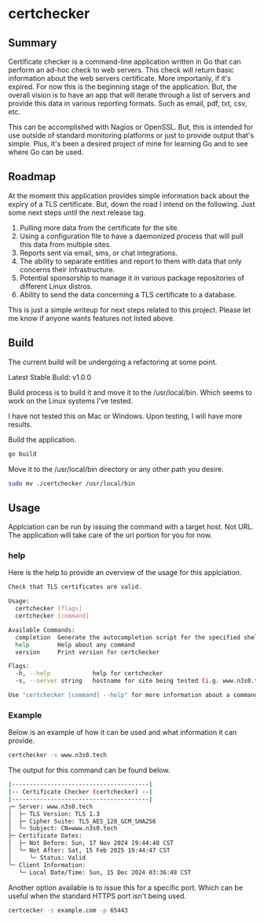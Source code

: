 # certchecker

## Summary

Certificate checker is a command-line application written in Go that can perform
an ad-hoc check to web servers. This check will return basic information about
the web servers certificate. More importanly, if it's expired. For now this is
the beginning stage of the application. But, the overall vision is to have an
app that will iterate through a list of servers and provide this data in various
reporting formats. Such as email, pdf, txt, csv, etc.

This can be accomplished with Nagios or OpenSSL. But, this is intended for use
outside of standard monitoring platforms or just to provide output that's
simple. Plus, it's been a desired project of mine for learning Go and to see
where Go can be used.

## Roadmap

At the moment this application provides simple information back about the expiry
of a TLS certificate. But, down the road I intend on the following. Just some
next steps until the next release tag.

1. Pulling more data from the certificate for the site.
2. Using a configuration file to have a daemonized process that will pull this
   data from multiple sites.
3. Reports sent via email, sms, or chat integrations.
4. The ability to separate entities and report to them with data that only
   concerns their infrastructure.
5. Potential sponsorship to manage it in various package repositories of
   different Linux distros.
6. Ability to send the data concerning a TLS certificate to a database.

This is just a simple writeup for next steps related to this project. Please let
me know if anyone wants features not listed above.

## Build

The current build will be undergoing a refactoring at some point.

Latest Stable Build: v1.0.0

Build process is to build it and move it to the /usr/local/bin. Which seems to
work on the Linux systems I've tested.

I have not tested this on Mac or Windows. Upon testing, I will have more
results.

Build the application.

```sh
go build
```

Move it to the /usr/local/bin directory or any other path you desire.

```sh
sudo mv ./certchecker /usr/local/bin
```

## Usage

Applciation can be run by issuing the command with a target host. Not URL. The
application will take care of the url portion for you for now.

### help

Here is the help to provide an overview of the usage for this applciation.

```sh   
Check that TLS certificates are valid.

Usage:
  certchecker [flags]
  certchecker [command]

Available Commands:
  completion  Generate the autocompletion script for the specified shell
  help        Help about any command
  version     Print version for certchecker

Flags:
  -h, --help            help for certchecker
  -s, --server string   hostname for site being tested (i.g. www.n3s0.tech)

Use "certchecker [command] --help" for more information about a command.
```

### Example

Below is an example of how it can be used and what information it can provide.

```sh
certchecker -s www.n3s0.tech
```

The output for this command can be found below.

```sh
|---------------------------------------|
|-- Certificate Checker (certchecker) --|
|---------------------------------------|
╭─ Server: www.n3s0.tech
│  ├─ TLS Version: TLS 1.3
│  ├─ Cipher Suite: TLS_AES_128_GCM_SHA256
│  ╰─ Subject: CN=www.n3s0.tech
├─ Certificate Dates:
│  ├─ Not Before: Sun, 17 Nov 2024 19:44:48 CST
│  ╰─ Not After: Sat, 15 Feb 2025 19:44:47 CST
│     ╰─ Status: Valid
╰─ Client Information:
   ╰─ Local Date/Time: Sun, 15 Dec 2024 03:36:48 CST
```

Another option available is to issue this for a specific port. Which can be
useful when the standard HTTPS port isn't being used.

```sh
certcecker -s example.com -p 65443
```

